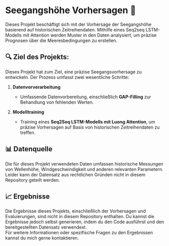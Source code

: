# Seegangshöhe Vorhersagen  🌊
Dieses Projekt beschäftigt sich mit der Vorhersage der Seegangshöhe basierend auf historischen Zeitreihendaten. Mithilfe eines Seq2seq LSTM-Modells mit Attention werden Muster in den Daten analysiert, um präzise Prognosen über die Meeresbedingungen zu erstellen.

## 🔍 Ziel des Projekts:


Dieses Projekt hat zum Ziel, eine präzise Seegangsvorhersage zu entwickeln. Der Prozess umfasst zwei wesentliche Schritte:

1. **Datenvorverarbeitung**  
   - Umfassende Datenvorbereitung, einschließlich **GAP-Filling** zur Behandlung von fehlenden Werten.

2. **Modelltraining**  
   - Training eines **Seq2Seq LSTM-Modells mit Luong Attention**, um präzise Vorhersagen auf Basis von historischen Zeitreihendaten zu treffen.
## 📊 Datenquelle
Die für dieses Projekt verwendeten Daten umfassen historische Messungen von Wellenhöhe, Windgeschwindigkeit und anderen relevanten Parametern. Leider kann der Datensatz aus rechtlichen Gründen nicht in diesem Repository geteilt werden.  
## 📈 Ergebnisse 
Die Ergebnisse dieses Projekts, einschließlich der Vorhersagen und Evaluierungen, sind nicht in diesem Repository enthalten. Du kannst die Ergebnisse jedoch selbst generieren, indem du den Code ausführst und den bereitgestellten Datensatz verwendest.  
Für weitere Informationen oder spezifische Fragen zu den Ergebnissen kannst du mich gerne kontaktieren.
